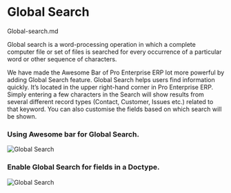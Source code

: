 <!-- add-breadcrumbs -->
# Global Search

Global-search.md


Global search is a word-processing operation in which a complete computer file or set of files is searched for every occurrence of a particular word or other sequence of characters.

We have made the Awesome Bar of Pro Enterprise ERP lot more powerful by adding Global Search feature. 
Global Search helps users find information quickly. It’s located in the upper right-hand corner in Pro Enterprise ERP.  Simply entering a few characters in the Search will show results from several different record types (Contact, Customer, Issues etc.) related to that keyword. You can also customise the fields based on which search will be shown.

### Using Awesome bar for Global Search.

<img alt="Global Search" class="screenshot" src="/docs/assets/img/articles/Global Search .gif">

### Enable Global Search for fields in a Doctype.

<img alt="Global Search" class="screenshot" src="/docs/assets/img/articles/Enable Global Search .gif">

